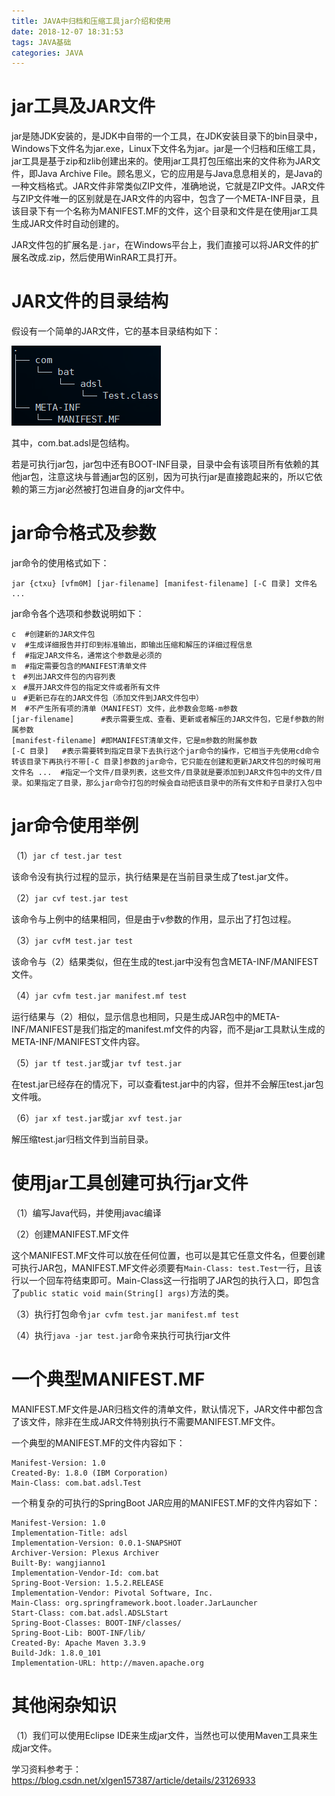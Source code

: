 ```yaml
---
title: JAVA中归档和压缩工具jar介绍和使用
date: 2018-12-07 18:31:53
tags: JAVA基础
categories: JAVA
---
```


# jar工具及JAR文件

jar是随JDK安装的，是JDK中自带的一个工具，在JDK安装目录下的bin目录中，Windows下文件名为jar.exe，Linux下文件名为jar。jar是一个归档和压缩工具，jar工具是基于zip和zlib创建出来的。使用jar工具打包压缩出来的文件称为JAR文件，即Java Archive File。顾名思义，它的应用是与Java息息相关的，是Java的一种文档格式。JAR文件非常类似ZIP文件，准确地说，它就是ZIP文件。JAR文件与ZIP文件唯一的区别就是在JAR文件的内容中，包含了一个META-INF目录，且该目录下有一个名称为MANIFEST.MF的文件，这个目录和文件是在使用jar工具生成JAR文件时自动创建的。

JAR文件包的扩展名是`.jar`，在Windows平台上，我们直接可以将JAR文件的扩展名改成.zip，然后使用WinRAR工具打开。

# JAR文件的目录结构

假设有一个简单的JAR文件，它的基本目录结构如下：

![](/images/java_jar_1_1.png)

其中，com.bat.adsl是包结构。

若是可执行jar包，jar包中还有BOOT-INF目录，目录中会有该项目所有依赖的其他jar包，注意这块与普通jar包的区别，因为可执行jar是直接跑起来的，所以它依赖的第三方jar必然被打包进自身的jar文件中。

# jar命令格式及参数

jar命令的使用格式如下：

```
jar {ctxu} [vfm0M] [jar-filename] [manifest-filename] [-C 目录] 文件名 ...
```

jar命令各个选项和参数说明如下：

```
c  #创建新的JAR文件包
v  #生成详细报告并打印到标准输出，即输出压缩和解压的详细过程信息
f  #指定JAR文件名，通常这个参数是必须的
m  #指定需要包含的MANIFEST清单文件
t　#列出JAR文件包的内容列表
x　#展开JAR文件包的指定文件或者所有文件
u　#更新已存在的JAR文件包（添加文件到JAR文件包中）
M  #不产生所有项的清单（MANIFEST）文件，此参数会忽略-m参数
[jar-filename]      #表示需要生成、查看、更新或者解压的JAR文件包，它是f参数的附属参数
[manifest-filename] #即MANIFEST清单文件，它是m参数的附属参数
[-C 目录]   #表示需要转到指定目录下去执行这个jar命令的操作，它相当于先使用cd命令转该目录下再执行不带[-C 目录]参数的jar命令，它只能在创建和更新JAR文件包的时候可用
文件名 ...  #指定一个文件/目录列表，这些文件/目录就是要添加到JAR文件包中的文件/目录。如果指定了目录，那么jar命令打包的时候会自动把该目录中的所有文件和子目录打入包中
```

# jar命令使用举例

（1）`jar cf test.jar test`

该命令没有执行过程的显示，执行结果是在当前目录生成了test.jar文件。

（2）`jar cvf test.jar test`

该命令与上例中的结果相同，但是由于v参数的作用，显示出了打包过程。

（3）`jar cvfM test.jar test`

该命令与（2）结果类似，但在生成的test.jar中没有包含META-INF/MANIFEST文件。

（4）`jar cvfm test.jar manifest.mf test`

运行结果与（2）相似，显示信息也相同，只是生成JAR包中的META-INF/MANIFEST是我们指定的manifest.mf文件的内容，而不是jar工具默认生成的META-INF/MANIFEST文件内容。

（5）`jar tf test.jar`或`jar tvf test.jar`

在test.jar已经存在的情况下，可以查看test.jar中的内容，但并不会解压test.jar包文件哦。

（6）`jar xf test.jar`或`jar xvf test.jar`

解压缩test.jar归档文件到当前目录。

# 使用jar工具创建可执行jar文件

（1）编写Java代码，并使用javac编译

（2）创建MANIFEST.MF文件

这个MANIFEST.MF文件可以放在任何位置，也可以是其它任意文件名，但要创建可执行JAR包，MANIFEST.MF文件必须要有`Main-Class: test.Test`一行，且该行以一个回车符结束即可。Main-Class这一行指明了JAR包的执行入口，即包含了`public static void main(String[] args)`方法的类。

（3）执行打包命令`jar cvfm test.jar manifest.mf test`

（4）执行`java -jar test.jar`命令来执行可执行jar文件

# 一个典型MANIFEST.MF

MANIFEST.MF文件是JAR归档文件的清单文件，默认情况下，JAR文件中都包含了该文件，除非在生成JAR文件特别执行不需要MANIFEST.MF文件。

一个典型的MANIFEST.MF的文件内容如下：

```
Manifest-Version: 1.0
Created-By: 1.8.0 (IBM Corporation)
Main-Class: com.bat.adsl.Test
```

一个稍复杂的可执行的SpringBoot JAR应用的MANIFEST.MF的文件内容如下：

```
Manifest-Version: 1.0
Implementation-Title: adsl
Implementation-Version: 0.0.1-SNAPSHOT
Archiver-Version: Plexus Archiver
Built-By: wangjianno1
Implementation-Vendor-Id: com.bat
Spring-Boot-Version: 1.5.2.RELEASE
Implementation-Vendor: Pivotal Software, Inc.
Main-Class: org.springframework.boot.loader.JarLauncher
Start-Class: com.bat.adsl.ADSLStart
Spring-Boot-Classes: BOOT-INF/classes/
Spring-Boot-Lib: BOOT-INF/lib/
Created-By: Apache Maven 3.3.9
Build-Jdk: 1.8.0_101
Implementation-URL: http://maven.apache.org
```

# 其他闲杂知识

（1）我们可以使用Eclipse IDE来生成jar文件，当然也可以使用Maven工具来生成jar文件。

学习资料参考于：
https://blog.csdn.net/xlgen157387/article/details/23126933
